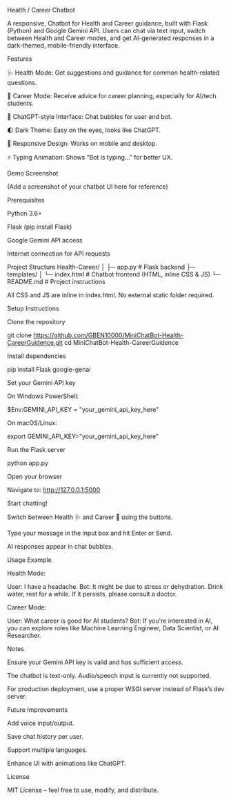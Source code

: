 Health / Career Chatbot

A responsive, Chatbot for Health and Career guidance, built with Flask (Python) and Google Gemini API. Users can chat via text input, switch between Health and Career modes, and get AI-generated responses in a dark-themed, mobile-friendly interface.

Features

🩺 Health Mode: Get suggestions and guidance for common health-related questions.

💼 Career Mode: Receive advice for career planning, especially for AI/tech students.

💬 ChatGPT-style Interface: Chat bubbles for user and bot.

🌓 Dark Theme: Easy on the eyes, looks like ChatGPT.

📱 Responsive Design: Works on mobile and desktop.

⚡ Typing Animation: Shows “Bot is typing…” for better UX.

Demo Screenshot

(Add a screenshot of your chatbot UI here for reference)

Prerequisites

Python 3.6+

Flask (pip install Flask)

Google Gemini API access

Internet connection for API requests

Project Structure
Health-Career/
│
├─ app.py              # Flask backend
├─ templates/
│   └─ index.html      # Chatbot frontend (HTML, inline CSS & JS)
└─ README.md           # Project instructions


All CSS and JS are inline in index.html. No external static folder required.

Setup Instructions

Clone the repository

git clone https://github.com/GBEN10000/MiniChatBot-Health-CareerGuidence.git
cd MiniChatBot-Health-CareerGuidence


Install dependencies

pip install Flask google-genai


Set your Gemini API key

On Windows PowerShell:

$Env:GEMINI_API_KEY = "your_gemini_api_key_here"


On macOS/Linux:

export GEMINI_API_KEY="your_gemini_api_key_here"


Run the Flask server

python app.py


Open your browser

Navigate to: http://127.0.0.1:5000

Start chatting!

Switch between Health 🩺 and Career 💼 using the buttons.

Type your message in the input box and hit Enter or Send.

AI responses appear in chat bubbles.

Usage Example

Health Mode:

User: I have a headache.
Bot: It might be due to stress or dehydration. Drink water, rest for a while. If it persists, please consult a doctor.


Career Mode:

User: What career is good for AI students?
Bot: If you're interested in AI, you can explore roles like Machine Learning Engineer, Data Scientist, or AI Researcher.

Notes

Ensure your Gemini API key is valid and has sufficient access.

The chatbot is text-only. Audio/speech input is currently not supported.

For production deployment, use a proper WSGI server instead of Flask’s dev server.

Future Improvements

Add voice input/output.

Save chat history per user.

Support multiple languages.

Enhance UI with animations like ChatGPT.

License

MIT License – feel free to use, modify, and distribute.

